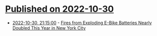# [Published on 2022-10-30](index.md)

* [2022-10-30, 21:15:00](https://hardware.slashdot.org/story/22/10/30/2052219/fires-from-exploding-e-bike-batteries-nearly-doubled-this-year-in-new-york-city?utm_source=rss1.0mainlinkanon&utm_medium=feed) - [Fires from Exploding E-Bike Batteries Nearly Doubled This Year in New York City](https://hardware.slashdot.org/story/22/10/30/2052219/fires-from-exploding-e-bike-batteries-nearly-doubled-this-year-in-new-york-city?utm_source=rss1.0mainlinkanon&utm_medium=feed)
